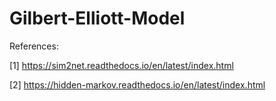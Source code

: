 # Gilbert-Elliott-Model

References:

[1] https://sim2net.readthedocs.io/en/latest/index.html

[2] https://hidden-markov.readthedocs.io/en/latest/index.html
